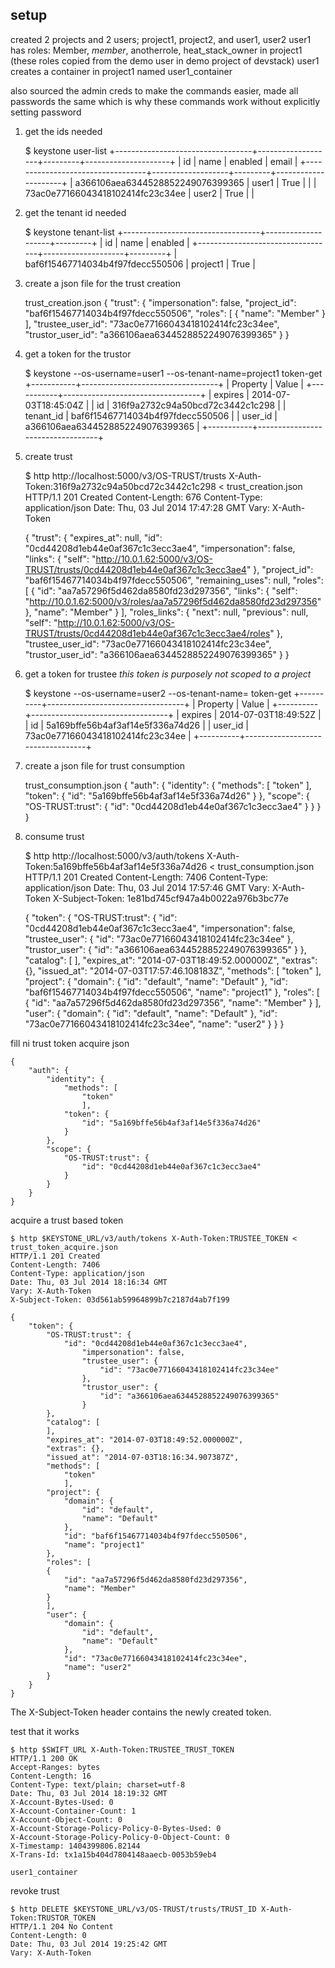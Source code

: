 setup
--

created 2 projects and 2 users; project1, project2, and user1, user2
user1 has roles: Member, _member_, anotherrole, heat_stack_owner in project1
(these roles copied from the demo user in demo project of devstack)
user1 creates a container in project1 named user1_container

also sourced the admin creds to make the commands easier, made all passwords
the same which is why these commands work without explicitly setting password


1. get the ids needed

    $ keystone user-list
    +----------------------------------+-------------------+---------+---------------------+
    |                id                |        name       | enabled |        email        |
    +----------------------------------+-------------------+---------+---------------------+
    | a366106aea6344528852249076399365 |       user1       |   True  |                     |
    | 73ac0e77166043418102414fc23c34ee |       user2       |   True  |                     |

2. get the tenant id needed

    $ keystone tenant-list
    +----------------------------------+--------------------+---------+
    |                id                |        name        | enabled |
    +----------------------------------+--------------------+---------+
    | baf6f15467714034b4f97fdecc550506 |      project1      |   True  |

3. create a json file for the trust creation

    trust_creation.json
    {
      "trust": {
        "impersonation": false,
        "project_id": "baf6f15467714034b4f97fdecc550506",
        "roles": [
            {
                "name": "Member"
            }
        ],
          "trustee_user_id": "73ac0e77166043418102414fc23c34ee",
          "trustor_user_id": "a366106aea6344528852249076399365"
      }
    }

4. get a token for the trustor

    $ keystone --os-username=user1 --os-tenant-name=project1 token-get
    +-----------+----------------------------------+
    |  Property |              Value               |
    +-----------+----------------------------------+
    |  expires  |       2014-07-03T18:45:04Z       |
    |     id    | 316f9a2732c94a50bcd72c3442c1c298 |
    | tenant_id | baf6f15467714034b4f97fdecc550506 |
    |  user_id  | a366106aea6344528852249076399365 |
    +-----------+----------------------------------+

5. create trust

    $ http http://localhost:5000/v3/OS-TRUST/trusts X-Auth-Token:316f9a2732c94a50bcd72c3442c1c298 < trust_creation.json
    HTTP/1.1 201 Created
    Content-Length: 676
    Content-Type: application/json
    Date: Thu, 03 Jul 2014 17:47:28 GMT
    Vary: X-Auth-Token

    {
        "trust": {
            "expires_at": null, 
                "id": "0cd44208d1eb44e0af367c1c3ecc3ae4", 
                "impersonation": false, 
                "links": {
                    "self": "http://10.0.1.62:5000/v3/OS-TRUST/trusts/0cd44208d1eb44e0af367c1c3ecc3ae4"
                }, 
                "project_id": "baf6f15467714034b4f97fdecc550506", 
                "remaining_uses": null, 
                "roles": [
                {
                    "id": "aa7a57296f5d462da8580fd23d297356", 
                    "links": {
                        "self": "http://10.0.1.62:5000/v3/roles/aa7a57296f5d462da8580fd23d297356"
                    }, 
                    "name": "Member"
                }
            ], 
                "roles_links": {
                    "next": null, 
                    "previous": null, 
                    "self": "http://10.0.1.62:5000/v3/OS-TRUST/trusts/0cd44208d1eb44e0af367c1c3ecc3ae4/roles"
                }, 
                "trustee_user_id": "73ac0e77166043418102414fc23c34ee", 
                "trustor_user_id": "a366106aea6344528852249076399365"
        }
    }


6. get a token for trustee
*this token is purposely not scoped to a project*

    $ keystone --os-username=user2 --os-tenant-name= token-get
    +----------+----------------------------------+
    | Property |              Value               |
    +----------+----------------------------------+
    | expires  |       2014-07-03T18:49:52Z       |
    |    id    | 5a169bffe56b4af3af14e5f336a74d26 |
    | user_id  | 73ac0e77166043418102414fc23c34ee |
    +----------+----------------------------------+

7. create a json file for trust consumption

    trust_consumption.json
    {
      "auth": {
        "identity": {
          "methods": [
            "token"
            ],
          "token": {
            "id": "5a169bffe56b4af3af14e5f336a74d26"
          }
        },
        "scope": {
          "OS-TRUST:trust": {
            "id": "0cd44208d1eb44e0af367c1c3ecc3ae4"
          }
        }
      }
    }

8. consume trust

    $ http http://localhost:5000/v3/auth/tokens X-Auth-Token:5a169bffe56b4af3af14e5f336a74d26 < trust_consumption.json
    HTTP/1.1 201 Created
    Content-Length: 7406
    Content-Type: application/json
    Date: Thu, 03 Jul 2014 17:57:46 GMT
    Vary: X-Auth-Token
    X-Subject-Token: 1e81bd745cf947a4b0022a976b3bc77e

    {
        "token": {
            "OS-TRUST:trust": {
                "id": "0cd44208d1eb44e0af367c1c3ecc3ae4", 
                    "impersonation": false, 
                    "trustee_user": {
                        "id": "73ac0e77166043418102414fc23c34ee"
                    }, 
                    "trustor_user": {
                        "id": "a366106aea6344528852249076399365"
                    }
            }, 
            "catalog": [
               <CUTTING OUT CATALOG CONTENTS>
            ],
            "expires_at": "2014-07-03T18:49:52.000000Z", 
            "extras": {}, 
            "issued_at": "2014-07-03T17:57:46.108183Z", 
            "methods": [
                "token"
                ], 
            "project": {
                "domain": {
                    "id": "default", 
                    "name": "Default"
                }, 
                "id": "baf6f15467714034b4f97fdecc550506", 
                "name": "project1"
            }, 
            "roles": [
            {
                "id": "aa7a57296f5d462da8580fd23d297356", 
                "name": "Member"
            }
            ], 
            "user": {
                "domain": {
                    "id": "default", 
                    "name": "Default"
                }, 
                "id": "73ac0e77166043418102414fc23c34ee", 
                "name": "user2"
            }
        }
    }


fill ni trust token acquire json

    {
        "auth": {
            "identity": {
                "methods": [
                    "token"
                    ],
                "token": {
                    "id": "5a169bffe56b4af3af14e5f336a74d26"
                }
            },
            "scope": {
                "OS-TRUST:trust": {
                    "id": "0cd44208d1eb44e0af367c1c3ecc3ae4"
                }
            }
        }
    }

acquire a trust based token

    $ http $KEYSTONE_URL/v3/auth/tokens X-Auth-Token:TRUSTEE_TOKEN < trust_token_acquire.json
    HTTP/1.1 201 Created
    Content-Length: 7406
    Content-Type: application/json
    Date: Thu, 03 Jul 2014 18:16:34 GMT
    Vary: X-Auth-Token
    X-Subject-Token: 03d561ab59964899b7c2187d4ab7f199

    {
        "token": {
            "OS-TRUST:trust": {
                "id": "0cd44208d1eb44e0af367c1c3ecc3ae4", 
                    "impersonation": false, 
                    "trustee_user": {
                        "id": "73ac0e77166043418102414fc23c34ee"
                    }, 
                    "trustor_user": {
                        "id": "a366106aea6344528852249076399365"
                    }
            }, 
            "catalog": [
            ], 
            "expires_at": "2014-07-03T18:49:52.000000Z", 
            "extras": {}, 
            "issued_at": "2014-07-03T18:16:34.907387Z", 
            "methods": [
                "token"
                ], 
            "project": {
                "domain": {
                    "id": "default", 
                    "name": "Default"
                }, 
                "id": "baf6f15467714034b4f97fdecc550506", 
                "name": "project1"
            }, 
            "roles": [
            {
                "id": "aa7a57296f5d462da8580fd23d297356", 
                "name": "Member"
            }
            ], 
            "user": {
                "domain": {
                    "id": "default", 
                    "name": "Default"
                }, 
                "id": "73ac0e77166043418102414fc23c34ee", 
                "name": "user2"
            }
        }
    }

The X-Subject-Token header contains the newly created token.

test that it works

    $ http $SWIFT_URL X-Auth-Token:TRUSTEE_TRUST_TOKEN
    HTTP/1.1 200 OK
    Accept-Ranges: bytes
    Content-Length: 16
    Content-Type: text/plain; charset=utf-8
    Date: Thu, 03 Jul 2014 18:19:32 GMT
    X-Account-Bytes-Used: 0
    X-Account-Container-Count: 1
    X-Account-Object-Count: 0
    X-Account-Storage-Policy-Policy-0-Bytes-Used: 0
    X-Account-Storage-Policy-Policy-0-Object-Count: 0
    X-Timestamp: 1404399806.82144
    X-Trans-Id: tx1a15b404d7804148aaecb-0053b59eb4

    user1_container

revoke trust

    $ http DELETE $KEYSTONE_URL/v3/OS-TRUST/trusts/TRUST_ID X-Auth-Token:TRUSTOR_TOKEN
    HTTP/1.1 204 No Content
    Content-Length: 0
    Date: Thu, 03 Jul 2014 19:25:42 GMT
    Vary: X-Auth-Token

